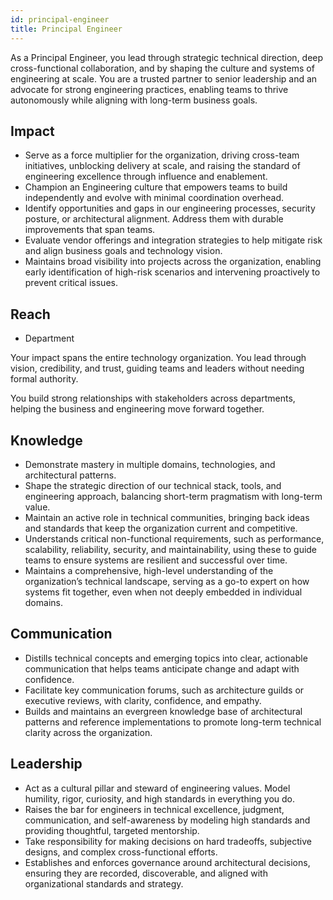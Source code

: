 ```yaml
---
id: principal-engineer
title: Principal Engineer
---
```


As a Principal Engineer, you lead through strategic technical direction, deep cross-functional collaboration, and by shaping the culture and systems of engineering at scale. You are a trusted partner to senior leadership and an advocate for strong engineering practices, enabling teams to thrive autonomously while aligning with long-term business goals.

## Impact

- Serve as a force multiplier for the organization, driving cross-team initiatives, unblocking delivery at scale, and raising the standard of engineering excellence through influence and enablement.
- Champion an Engineering culture that empowers teams to build independently and evolve with minimal coordination overhead. 
- Identify opportunities and gaps in our engineering processes, security posture, or architectural alignment. Address them with durable improvements that span teams.
- Evaluate vendor offerings and integration strategies to help mitigate risk and align business goals and technology vision.
- Maintains broad visibility into projects across the organization, enabling early identification of high-risk scenarios and intervening proactively to prevent critical issues.

## Reach

- Department

Your impact spans the entire technology organization. You lead through vision, credibility, and trust, guiding teams and leaders without needing formal authority.

You build strong relationships with stakeholders across departments, helping the business and engineering move forward together.

## Knowledge

- Demonstrate mastery in multiple domains, technologies, and architectural patterns.
- Shape the strategic direction of our technical stack, tools, and engineering approach, balancing short-term pragmatism with long-term value.
- Maintain an active role in technical communities, bringing back ideas and standards that keep the organization current and competitive.
- Understands critical non-functional requirements, such as performance, scalability, reliability, security, and maintainability, using these to guide teams to ensure systems are resilient and successful over time.
- Maintains a comprehensive, high-level understanding of the organization’s technical landscape, serving as a go-to expert on how systems fit together, even when not deeply embedded in individual domains.

## Communication

- Distills technical concepts and emerging topics into clear, actionable communication that helps teams anticipate change and adapt with confidence.
- Facilitate key communication forums, such as architecture guilds or executive reviews, with clarity, confidence, and empathy.
- Builds and maintains an evergreen knowledge base of architectural patterns and reference implementations to promote long-term technical clarity across the organization.

## Leadership

- Act as a cultural pillar and steward of engineering values. Model humility, rigor, curiosity, and high standards in everything you do.
- Raises the bar for engineers in technical excellence, judgment, communication, and self-awareness by modeling high standards and providing thoughtful, targeted mentorship.
- Take responsibility for making decisions on hard tradeoffs, subjective designs, and complex cross-functional efforts.
- Establishes and enforces governance around architectural decisions, ensuring they are recorded, discoverable, and aligned with organizational standards and strategy.